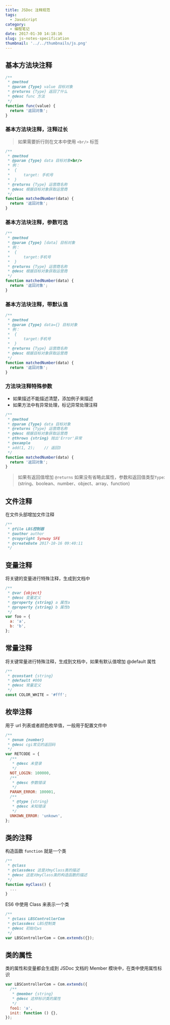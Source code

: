 ```yaml
---
title: JSDoc 注释规范
tags:
  - JavaScript
category:
  - 编程笔记
date: 2017-01-30 14:18:16
slug: js-notes-specification
thumbnail: '../../thumbnails/js.png'
---
```


## 基本方法块注释

```js
/**
 * @method
 * @param {Type} value 目标对象
 * @returns {Type} 返回了什么
 * @desc func 方法
 */
function func(value) {
  return '返回对象';
}
```

### 基本方法块注释，注释过长

> 如果需要折行则在文本中使用 `<br/>` 标签

```js
/**
 * @method
 * @param {Type} data 目标对象<br/>
 * 例：
 *  {
 *      target: 手机号
 *  }
 * @returns {Type} 运营商名称
 * @desc 根据目标对象获取运营商
 */
function matchedNumber(data) {
  return '返回对象';
}
```

### 基本方法块注释，参数可选

```js
/**
 * @method
 * @param {Type} [data] 目标对象
 * 例：
 *  {
 *      target:手机号
 *  }
 * @returns {Type} 运营商名称
 * @desc 根据目标对象获取运营商
 */
function matchedNumber(data) {
  return '返回对象';
}
```

### 基本方法块注释，带默认值

```js
/**
 * @method
 * @param {Type} data={} 目标对象
 * 例：
 *  {
 *      target:手机号
 *  }
 * @returns {Type} 运营商名称
 * @desc 根据目标对象获取运营商
 */
function matchedNumber(data) {
  return '返回对象';
}
```

### 方法块注释特殊参数

- 如果描述不能描述清楚，添加例子来描述
- 如果方法中有异常处理，标记异常处理注释

```js
/**
 * @method
 * @param {Type} data 目标对象
 * @returns {Type} 运营商名称
 * @desc 根据目标对象获取运营商
 * @throws {string} 抛出'Error'异常
 * @example
 * add(1, 2);    // 返回3
 */
function matchedNumber(data) {
  return '返回对象';
}
```

> 如果有返回值增加 `@returns` 如果没有省略此属性，参数和返回值类型`Type`:(string、boolean、number、object、array、function)

## 文件注释

在文件头部增加文件注释

```js
/**
 * @file LBS控制器
 * @author author
 * @copyright Synway SFE
 * @createDate 2017-10-16 09:40:11
 */
```

## 变量注释

将关键的变量进行特殊注释，生成到文档中

```js
/**
 * @var {object}
 * @desc 变量定义
 * @property {string} a 属性a
 * @property {string} b 属性b
 */
var foo = {
  a: 'a',
  b: 'b',
};
```

## 常量注释

将关键常量进行特殊注释，生成到文档中，如果有默认值增加 @default 属性

```js
/**
 * @constant {string}
 * @default #000
 * @desc 常量定义
 */
const COLOR_WHITE = '#fff';
```

## 枚举注释

用于 url 列表或者颜色枚举值，一般用于配置文件中

```js
/**
 * @enum {number}
 * @desc cgi常见的返回码
 */
var RETCODE = {
  /**
   * @desc 未登录
   */
  NOT_LOGIN: 100000,
  /**
   * @desc 参数错误
   */
  PARAM_ERROR: 100001,
  /**
   * @type {string}
   * @desc 未知错误
   */
  UNKOWN_ERROR: 'unkown',
};
```

## 类的注释

构造函数 `function` 就是一个类

```js
/**
 * @class
 * @classdesc 这是对myClass类的描述
 * @desc 这是对myClass类的构造函数的描述
 */
function myClass() {
  ...
}
```

ES6 中使用 Class 来表示一个类

```js
/**
 * @class LBSControllerCom
 * @classdesc LBS控制类
 * @desc 初始化ws
 */
var LBSControllerCom = Com.extends({});
```

## 类的属性

类的属性和变量都会生成到 JSDoc 文档的 Member 模块中，在类中使用属性标识

```js
var LBSControllerCom = Com.extends({
  /**
   * @member {string}
   * @desc 这样标识类的属性
   */
  foo1: 'a',
  init: function () {},
});
```
